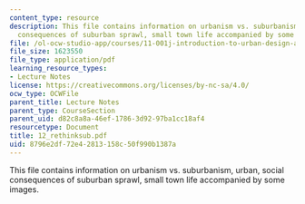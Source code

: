 ```yaml
---
content_type: resource
description: This file contains information on urbanism vs. suburbanism, urban, social
  consequences of suburban sprawl, small town life accompanied by some images.
file: /ol-ocw-studio-app/courses/11-001j-introduction-to-urban-design-and-development-spring-2006/8796e2df72e42813158c50f990b1387a_12_rethinksub.pdf
file_size: 1623550
file_type: application/pdf
learning_resource_types:
- Lecture Notes
license: https://creativecommons.org/licenses/by-nc-sa/4.0/
ocw_type: OCWFile
parent_title: Lecture Notes
parent_type: CourseSection
parent_uid: d82c8a8a-46ef-1786-3d92-97ba1cc18af4
resourcetype: Document
title: 12_rethinksub.pdf
uid: 8796e2df-72e4-2813-158c-50f990b1387a
---
```

This file contains information on urbanism vs. suburbanism, urban, social consequences of suburban sprawl, small town life accompanied by some images.
